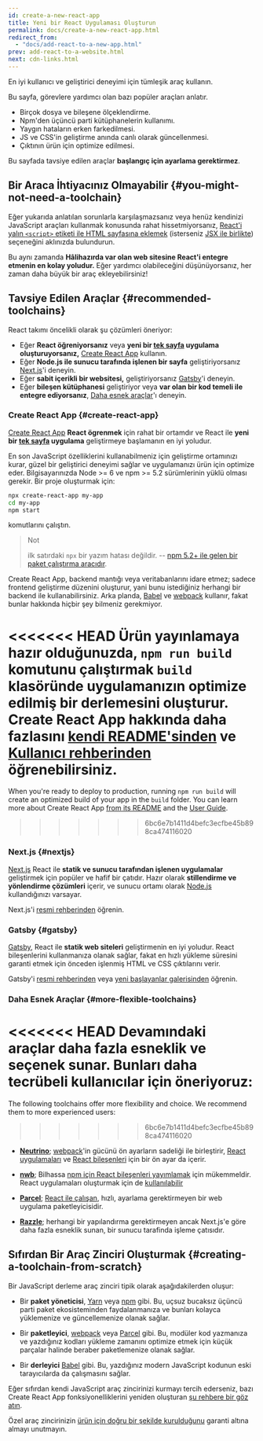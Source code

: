 ```yaml
---
id: create-a-new-react-app
title: Yeni bir React Uygulaması Oluşturun
permalink: docs/create-a-new-react-app.html
redirect_from:
  - "docs/add-react-to-a-new-app.html"
prev: add-react-to-a-website.html
next: cdn-links.html
---
```


En iyi kullanıcı ve geliştirici deneyimi için tümleşik araç kullanın.

Bu sayfa, görevlere yardımcı olan bazı popüler araçları anlatır.

* Birçok dosya ve bileşene ölçeklendirme.
* Npm'den üçüncü parti kütüphanelerin kullanımı.
* Yaygın hataların erken farkedilmesi.
* JS ve CSS'in geliştirme anında canlı olarak güncellenmesi.
* Çıktının ürün için optimize edilmesi.

Bu sayfada tavsiye edilen araçlar **başlangıç için ayarlama gerektirmez**.

## Bir Araca İhtiyacınız Olmayabilir {#you-might-not-need-a-toolchain}

Eğer yukarıda anlatılan sorunlarla karşılaşmazsanız veya henüz kendinizi JavaScript araçları kullanmak konusunda rahat hissetmiyorsanız, [React'i yalın `<script>` etiketi ile HTML sayfasına eklemek](/docs/add-react-to-a-website.html) (isterseniz [JSX ile birlikte](/docs/add-react-to-a-website.html#optional-try-react-with-jsx)) seçeneğini aklınızda bulundurun.

Bu aynı zamanda **Hâlihazırda var olan web sitesine React'i entegre etmenin en kolay yoludur.** Eğer yardımcı olabileceğini düşünüyorsanız, her zaman daha büyük bir araç ekleyebilirsiniz!

## Tavsiye Edilen Araçlar {#recommended-toolchains}

React takımı öncelikli olarak şu çözümleri öneriyor:

- Eğer **React öğreniyorsanız** veya **yeni bir [tek sayfa](/docs/glossary.html#single-page-application) uygulama oluşturuyorsanız,** [Create React App](#create-react-app) kullanın.
- Eğer **Node.js ile sunucu tarafında işlenen bir sayfa** geliştiriyorsanız [Next.js](#nextjs)'i deneyin.
- Eğer **sabit içerikli bir websitesi,** geliştiriyorsanız [Gatsby](#gatsby)'i deneyin.
- Eğer **bileşen kütüphanesi** geliştiriyor veya **var olan bir kod temeli ile entegre ediyorsanız**, [Daha esnek araçlar](#daha-esnek-araclar)'ı deneyin.

### Create React App {#create-react-app}

[Create React App](https://github.com/facebookincubator/create-react-app) **React ögrenmek** için rahat bir ortamdır ve React ile **yeni bir [tek sayfa](/docs/glossary.html#single-page-application) uygulama** geliştirmeye başlamanın en iyi yoludur.

En son JavaScript özelliklerini kullanabilmeniz için geliştirme ortamınızı kurar, güzel bir geliştirici deneyimi sağlar ve uygulamanızı ürün için optimize eder. Bilgisayarınızda Node >= 6 ve npm >= 5.2 sürümlerinin yüklü olması gerekir. Bir proje oluşturmak için:

```bash
npx create-react-app my-app
cd my-app
npm start
```

komutlarını çalıştın.

>Not
>
>ilk satırdaki `npx` bir yazım hatası değildir. -- [npm 5.2+ ile gelen bir paket çalıştırma aracıdır](https://medium.com/@maybekatz/introducing-npx-an-npm-package-runner-55f7d4bd282b).

Create React App, backend mantığı veya veritabanlarını idare etmez; sadece frontend geliştirme düzenini oluşturur, yani bunu istediğiniz herhangi bir backend ile kullanabilirsiniz. Arka planda, [Babel](https://babeljs.io/) ve [webpack](https://webpack.js.org/) kullanır, fakat bunlar hakkında hiçbir şey bilmeniz gerekmiyor.

<<<<<<< HEAD
Ürün yayınlamaya hazır olduğunuzda, `npm run build` komutunu çalıştırmak `build` klasöründe uygulamanızın optimize edilmiş bir derlemesini oluşturur. Create React App hakkında daha fazlasını [kendi README'sinden](https://github.com/facebookincubator/create-react-app#create-react-app-) ve [Kullanıcı rehberinden](https://github.com/facebookincubator/create-react-app/blob/master/packages/react-scripts/template/README.md#table-of-contents) öğrenebilirsiniz.
=======
When you're ready to deploy to production, running `npm run build` will create an optimized build of your app in the `build` folder. You can learn more about Create React App [from its README](https://github.com/facebookincubator/create-react-app#create-react-app--) and the [User Guide](https://facebook.github.io/create-react-app/).
>>>>>>> 6bc6e7b1411d4befc3ecfbe45b898ca474116020

### Next.js {#nextjs}

[Next.js](https://nextjs.org/) React ile **statik ve sunucu tarafından işlenen uygulamalar** geliştirmek için popüler ve hafif bir çatıdır. Hazır olarak **stillendirme ve yönlendirme çözümleri** içerir, ve sunucu ortamı olarak [Node.js](https://nodejs.org/) kullandığınızı varsayar.

Next.js'i [resmi rehberinden](https://nextjs.org/learn/) öğrenin.

### Gatsby {#gatsby}

[Gatsby](https://www.gatsbyjs.org/), React ile **statik web siteleri** geliştirmenin en iyi yoludur. React bileşenlerini kullanmanıza olanak sağlar, fakat en hızlı yükleme süresini garanti etmek için önceden işlenmiş HTML ve CSS çıktılarını verir.

Gatsby'i [resmi rehberinden](https://www.gatsbyjs.org/docs/) veya [yeni başlayanlar galerisinden](https://www.gatsbyjs.org/docs/gatsby-starters/) öğrenin.

### Daha Esnek Araçlar {#more-flexible-toolchains}

<<<<<<< HEAD
Devamındaki araçlar daha fazla esneklik ve seçenek sunar. Bunları daha tecrübeli kullanıcılar için öneriyoruz:
=======
The following toolchains offer more flexibility and choice. We recommend them to more experienced users:
>>>>>>> 6bc6e7b1411d4befc3ecfbe45b898ca474116020

- **[Neutrino](https://neutrinojs.org/)**; [webpack](https://webpack.js.org/)'in gücünü ön ayarların sadeliği ile birleştirir, [React uygulamaları](https://neutrinojs.org/packages/react/) ve [React bileşenleri](https://neutrinojs.org/packages/react-components/) için bir ön ayar da içerir.

- **[nwb](https://github.com/insin/nwb)**; Bilhassa [npm için React bileşenleri yayımlamak](https://github.com/insin/nwb/blob/master/docs/guides/ReactComponents.md#developing-react-components-and-libraries-with-nwb) için mükemmeldir. React uygulamaları oluşturmak için de [kullanılabilir](https://github.com/insin/nwb/blob/master/docs/guides/ReactApps.md#developing-react-apps-with-nwb)

- **[Parcel](https://parceljs.org/)**; [React ile çalışan](https://parceljs.org/recipes.html#react), hızlı, ayarlama gerektirmeyen bir web uygulama paketleyicisidir.

- **[Razzle](https://github.com/jaredpalmer/razzle)**; herhangi bir yapılandırma gerektirmeyen ancak Next.js'e göre daha fazla esneklik sunan, bir sunucu tarafinda işleme çatısıdır.

## Sıfırdan Bir Araç Zinciri Oluşturmak {#creating-a-toolchain-from-scratch}

Bir JavaScript derleme araç zinciri tipik olarak aşağıdakilerden oluşur:

* Bir **paket yöneticisi**, [Yarn](https://yarnpkg.com/) veya [npm](https://www.npmjs.com/) gibi. Bu, uçsuz bucaksız üçüncü parti paket ekosisteminden faydalanmanıza ve bunları kolayca yüklemenize ve güncellemenize olanak sağlar.

* Bir **paketleyici**, [webpack](https://webpack.js.org/) veya [Parcel](https://parceljs.org/) gibi. Bu, modüler kod yazmanıza ve yazdığınız kodları yükleme zamanını optimize etmek için küçük parçalar halinde beraber paketlemenize olanak sağlar.

* Bir **derleyici** [Babel](https://babeljs.io/) gibi. Bu, yazdığınız modern JavaScript kodunun eski tarayıcılarda da çalışmasını sağlar.

Eğer sıfırdan kendi JavaScript araç zincirinizi kurmayı tercih ederseniz, bazı Create React App fonksiyonelliklerini yeniden oluşturan [şu rehbere bir göz atın](https://blog.usejournal.com/creating-a-react-app-from-scratch-f3c693b84658).

Özel araç zincirinizin [ürün için doğru bir şekilde kurulduğunu](/docs/optimizing-performance.html#use-the-production-build) garanti altına almayı unutmayın.
